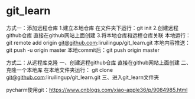 # git_learn
方式一：添加远程仓库
1.建立本地仓库
在文件夹下运行：git init
2.创建远程github仓库
直接在github网站上面创建
3.将本地仓库和远程仓库关联
本地运行：git remote add origin git@github.com:liruilingup/git_learn.git
本地内容推送：git push -u origin master
本地commit后：git push origin master

方式二：从远程库克隆
一、创建远程github仓库
直接在github网站上面创建
二、克隆一个本地库
在本地文件夹运行：
git clone git@github.com:liruilingup/git_learn.git
三、进入git_learn文件夹

pycharm使用git：https://www.cnblogs.com/xiao-apple36/p/9084985.html
